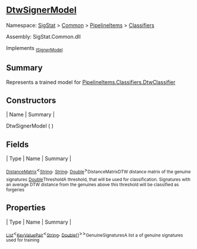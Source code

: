 # <sub>[DtwSignerModel](./DtwSignerModel.md)</sub>

Namespace: [SigStat]() > [Common](./../../README.md) > [PipelineItems]() > [Classifiers](./README.md)

Assembly: SigStat.Common.dll

Implements <sub>[ISignerModel](./../../Pipeline/ISignerModel.md)</sub>

## Summary
Represents a trained model for [PipelineItems.Classifiers.DtwClassifier](https://github.com/hargitomi97/sigstat/blob/master/docs/md/SigStat/Common/PipelineItems/Classifiers/DtwClassifier.md)

## Constructors

| Name | Summary | 

DtwSignerModel (  )<sub></sub>


## Fields

| Type | Name | Summary | 

<sub>[DistanceMatrix](./../../DistanceMatrix-3.md)</sub>\<<sub>[String](https://docs.microsoft.com/en-us/dotnet/api/System.String)</sub>, <sub>[String](https://docs.microsoft.com/en-us/dotnet/api/System.String)</sub>, <sub>[Double](https://docs.microsoft.com/en-us/dotnet/api/System.Double)</sub>><sub>DistanceMatrix</sub><sub>DTW distance matrix of the genuine signatures</sub>
<sub>[Double](https://docs.microsoft.com/en-us/dotnet/api/System.Double)</sub><sub>Threshold</sub><sub>A threshold, that will be used for classification. Signatures with  an average DTW distance from the genuines above this threshold will  be classified as forgeries</sub>


## Properties

| Type | Name | Summary | 

<sub>[List](https://docs.microsoft.com/en-us/dotnet/api/System.Collections.Generic.List-1)</sub>\<<sub>[KeyValuePair](https://docs.microsoft.com/en-us/dotnet/api/System.Collections.Generic.KeyValuePair-2)</sub>\<<sub>[String](https://docs.microsoft.com/en-us/dotnet/api/System.String)</sub>, <sub>[Double](https://docs.microsoft.com/en-us/dotnet/api/System.Double)[]</sub>>><sub>GenuineSignatures</sub><sub>A list a of genuine signatures used for training</sub>


